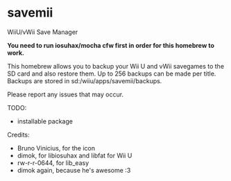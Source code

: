 # savemii
WiiU/vWii Save Manager

**You need to run iosuhax/mocha cfw first in order for this homebrew to work.**

This homebrew allows you to backup your Wii U and vWii savegames to the SD card and also restore them.
Up to 256 backups can be made per title.
Backups are stored in sd:/wiiu/apps/savemii/backups.

Please report any issues that may occur.

TODO:
- installable package

Credits:
- Bruno Vinicius, for the icon
- dimok, for libiosuhax and libfat for Wii U
- rw-r-r-0644, for lib_easy
- dimok again, because he's awesome :3